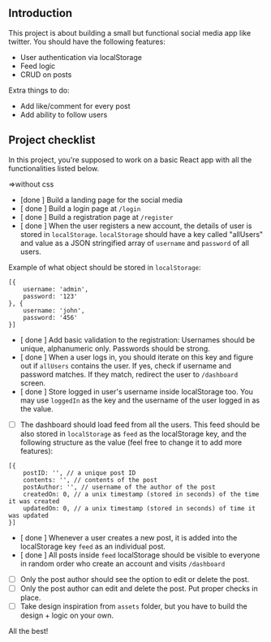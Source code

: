 ## Introduction

This project is about building a small but functional social media app like twitter. You should have the following features:

- User authentication via localStorage
- Feed logic
- CRUD on posts

Extra things to do:

- Add like/comment for every post
- Add ability to follow users

## Project checklist

In this project, you're supposed to work on a basic React app with all the functionalities listed below.

=>without css

- [done ] Build a landing page for the social media
- [ done ] Build a login page at `/login`
- [ done ] Build a registration page at `/register`
- [ done ] When the user registers a new account, the details of user is stored in `localStorage`. `localStorage` should have a key called "allUsers" and value as a JSON stringified array of `username` and `password` of all users.

Example of what object should be stored in `localStorage`:

```
[{
    username: 'admin',
    password: '123'
}, {
    username: 'john',
    password: '456'
}]
```

- [ done ] Add basic validation to the registration: Usernames should be unique, alphanumeric only. Passwords should be strong.
- [ done ] When a user logs in, you should iterate on this key and figure out if `allUsers` contains the user. If yes, check if username and password matches. If they match, redirect the user to `/dashboard` screen.
- [ done ] Store logged in user's username inside localStorage too. You may use `loggedIn` as the key and the username of the user logged in as the value.
- [ ] The dashboard should load feed from all the users. This feed should be also stored in `localStorage` as `feed` as the localStorage key, and the following structure as the value (feel free to change it to add more features):

```
[{
    postID: '', // a unique post ID
    contents: '', // contents of the post
    postAuthor: '', // username of the author of the post
    createdOn: 0, // a unix timestamp (stored in seconds) of the time it was created
    updatedOn: 0, // a unix timestamp (stored in seconds) of time it was updated
}]
```

- [ done ] Whenever a user creates a new post, it is added into the localStorage key `feed` as an individual post.
- [ done ] All posts inside `feed` localStorage should be visible to everyone in random order who create an account and visits `/dashboard`
- [ ] Only the post author should see the option to edit or delete the post.
- [ ] Only the post author can edit and delete the post. Put proper checks in place.
- [ ] Take design inspiration from `assets` folder, but you have to build the design + logic on your own.

All the best!
